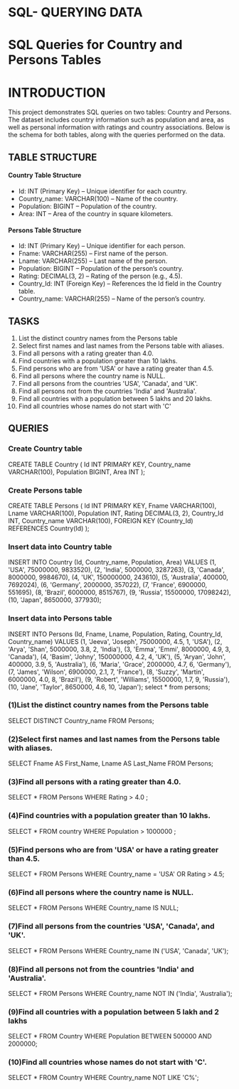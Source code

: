 # SQL- QUERYING DATA
# SQL Queries for Country and Persons Tables
# INTRODUCTION
This project demonstrates SQL queries on two tables: Country and Persons. The dataset includes country information such as population and area, as well as personal information with ratings and country associations. Below is the schema for both tables, along with the queries performed on the data.
## TABLE STRUCTURE
#### Country Table Structure
* Id: INT (Primary Key) – Unique identifier for each country.
* Country_name: VARCHAR(100) – Name of the country.
* Population: BIGINT – Population of the country.
* Area: INT – Area of the country in square kilometers.
#### Persons Table Structure
* Id: INT (Primary Key) – Unique identifier for each person.
* Fname: VARCHAR(255) – First name of the person.
* Lname: VARCHAR(255) – Last name of the person.
* Population: BIGINT – Population of the person’s country.
* Rating: DECIMAL(3, 2) – Rating of the person (e.g., 4.5).
* Country_Id: INT (Foreign Key) – References the Id field in the Country table.
* Country_name: VARCHAR(255) – Name of the person’s country.

## TASKS
1. List the distinct country names from the Persons table
2. Select first names and last names from the Persons table with aliases.
3. Find all persons with a rating greater than 4.0.
4. Find countries with a population greater than 10 lakhs.
5. Find persons who are from 'USA' or have a rating greater than 4.5.
6. Find all persons where the country name is NULL.
7. Find all persons from the countries 'USA', 'Canada', and 'UK'.
8. Find all persons not from the countries 'India' and 'Australia'.
9. Find all countries with a population between 5 lakhs and 20 lakhs.
10. Find all countries whose names do not start with 'C'
## QUERIES

### Create Country table
CREATE TABLE Country (
    Id INT PRIMARY KEY,
    Country_name VARCHAR(100),
    Population BIGINT,
    Area INT
);


### Create Persons table
CREATE TABLE Persons (
    Id INT PRIMARY KEY,
    Fname VARCHAR(100),
    Lname VARCHAR(100),
    Population INT,
    Rating DECIMAL(3, 2),
    Country_Id INT,
    Country_name VARCHAR(100),
    FOREIGN KEY (Country_Id) REFERENCES Country(Id)
);


### Insert data into Country table
INSERT INTO Country (Id, Country_name, Population, Area)
VALUES 
(1, 'USA', 75000000, 9833520),
(2, 'India', 5000000, 3287263),
(3, 'Canada', 8000000, 9984670),
(4, 'UK', 150000000, 243610),
(5, 'Australia', 400000, 7692024),
(6, 'Germany', 2000000, 357022),
(7, 'France', 6900000, 551695),
(8, 'Brazil', 6000000, 8515767),
(9, 'Russia', 15500000, 17098242),
(10, 'Japan', 8650000, 377930);



### Insert data into Persons table
INSERT INTO Persons (Id, Fname, Lname, Population, Rating, Country_Id, Country_name)
VALUES
(1, 'Jeeva', 'Joseph', 75000000, 4.5, 1, 'USA'),
(2, 'Arya', 'Shan', 5000000, 3.8, 2, 'India'),
(3, 'Emma', 'Emmi', 8000000, 4.9, 3, 'Canada'),
(4, 'Basim', 'Johny', 150000000, 4.2, 4, 'UK'),
(5, 'Aryan', 'John', 400000, 3.9, 5, 'Australia'),
(6, 'Maria', 'Grace', 2000000, 4.7, 6, 'Germany'),
(7, 'James', 'Wilson', 6900000, 2.1, 7, 'France'),
(8, 'Suzzy', 'Martin', 6000000, 4.0, 8, 'Brazil'),
(9, 'Robert', 'Williams', 15500000, 1.7, 9, 'Russia'),
(10, 'Jane', 'Taylor', 8650000, 4.6, 10, 'Japan');
select * from persons;

###  (1)List the distinct country names from the Persons table
SELECT DISTINCT Country_name FROM Persons;

###  (2)Select first names and last names from the Persons table with aliases.
SELECT Fname AS First_Name, Lname AS Last_Name FROM Persons;

### (3)Find all persons with a rating greater than 4.0. 
SELECT * FROM Persons WHERE Rating > 4.0 ;

### (4)Find countries with a population greater than 10 lakhs. 
SELECT * FROM country WHERE Population > 1000000 ;

### (5)Find persons who are from 'USA' or have a rating greater than 4.5.
SELECT * FROM Persons 
WHERE Country_name = 'USA' OR Rating > 4.5;

###  (6)Find all persons where the country name is NULL.
SELECT * FROM Persons 
WHERE Country_name IS NULL;

###  (7)Find all persons from the countries 'USA', 'Canada', and 'UK'.
SELECT * FROM Persons 
WHERE Country_name IN ('USA', 'Canada', 'UK');

###  (8)Find all persons not from the countries 'India' and 'Australia'. 
SELECT * FROM Persons 
WHERE Country_name NOT IN ('India', 'Australia');

### (9)Find all countries with a population between 5 lakh and 2 lakhs
SELECT * FROM Country 
WHERE Population BETWEEN 500000 AND 2000000;

### (10)Find all countries whose names do not start with 'C'.
SELECT * FROM Country 
WHERE Country_name NOT LIKE 'C%';

